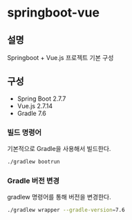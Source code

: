 # springboot-vue

## 설명

Springboot + Vue.js 프로젝트 기본 구성

## 구성

* Spring Boot 2.7.7
* Vue.js 2.7.14
* Gradle 7.6

### 빌드 명령어

기본적으로 Gradle을 사용해서 빌드한다.

```zsh
./gradlew bootrun
```

### Gradle 버전 변경

gradlew 명령어를 통해 버전을 변경한다.

```zsh
./gradlew wrapper --gradle-version=7.6
```